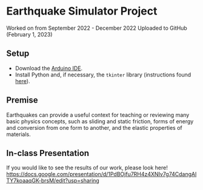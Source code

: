 # Earthquake Simulator Project
Worked on from September 2022 - December 2022
Uploaded to GitHub (February 1, 2023)
## Setup
- Download the [Arduino IDE](https://www.arduino.cc/en/software).
- Install Python and, if necessary, the `tkinter` library (instructions found [here](https://www.geeksforgeeks.org/how-to-install-tkinter-in-windows/)).
## Premise
Earthquakes can provide a useful context for teaching or reviewing many basic physics concepts, such as sliding and static friction, forms of energy and conversion from one form to another, and the elastic properties of materials.
## In-class Presentation
If you would like to see the results of our work, please look here!
https://docs.google.com/presentation/d/1PdBOjfu7RH4z4XNIv7g74CdangAlTY7koaaqGK-brsM/edit?usp=sharing
